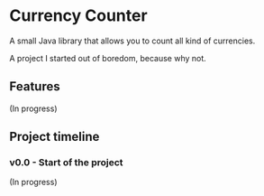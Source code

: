 # Currency Counter

A small Java library that allows you to count all kind of currencies.

A project I started out of boredom, because why not.

## Features

(In progress)

## Project timeline

### v0.0 - Start of the project

(In progress)
